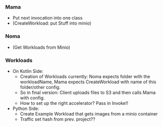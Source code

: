 ### Mama

- Put next invocation into one class
- (CreateWorkload: put Stuff into minio)

### Noma

- (Get Workloads from Minio)

### Workloads
- On Kotlin Side:
    - Creation of Workloads currently: Noma expects folder with the workloadName, Mama expects CreateWorkload with 
      name of this folder/other config.
    - So in final version: Client uploads files to S3 and then calls Mama with config.
    - How to set up the right accelerator? Pass in Invoke!!
- Python Side:
    - Create Example Workload that gets images from a minio container
    - Traffic set hash from prev. project??